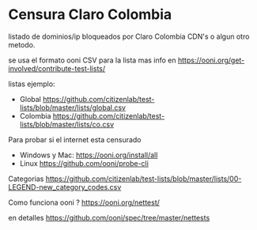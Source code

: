 # Censura Claro Colombia
listado de dominios/ip bloqueados por Claro Colombia  CDN's o algun otro metodo.

se usa el formato ooni  CSV para la lista
mas info en  https://ooni.org/get-involved/contribute-test-lists/

listas ejemplo:
- Global https://github.com/citizenlab/test-lists/blob/master/lists/global.csv
- Colombia https://github.com/citizenlab/test-lists/blob/master/lists/co.csv

Para probar si el internet esta censurado
- Windows y Mac: https://ooni.org/install/all
- Linux https://github.com/ooni/probe-cli

Categorias 
https://github.com/citizenlab/test-lists/blob/master/lists/00-LEGEND-new_category_codes.csv

Como funciona ooni  ?
https://ooni.org/nettest/

en detalles https://github.com/ooni/spec/tree/master/nettests



